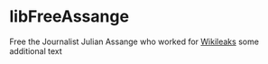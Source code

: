# libFreeAssange

Free the Journalist Julian Assange who worked for [Wikileaks](https://wikileaks.org)
some additional text
